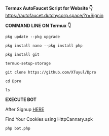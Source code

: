   **Termux AutoFaucet Script for Website 👇** https://autofaucet.dutchycorp.space/?r=Signin

  **COMMAND LINE ON Termux 👇** 

  `pkg update --pkg upgrade`

  `pkg install nano --pkg install php`

  `pkg install git`

  `termux-setup-storage`

  `git clone https://github.com/XTuyul/Dpro`

  `cd Dpro` 

  `ls`

  **EXECUTE BOT**

  After Signup [HERE](https://autofaucet.dutchycorp.space/?r=Signin) 
  
  Find Your Cookies using HttpCannary.apk

  `php bot.php`

